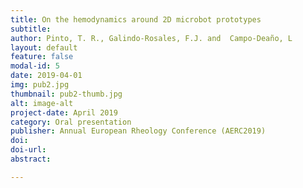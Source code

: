 ```yaml
---
title: On the hemodynamics around 2D microbot prototypes
subtitle:
author: Pinto, T. R., Galindo-Rosales, F.J. and  Campo-Deaño, L
layout: default
feature: false
modal-id: 5
date: 2019-04-01
img: pub2.jpg
thumbnail: pub2-thumb.jpg
alt: image-alt
project-date: April 2019
category: Oral presentation
publisher: Annual European Rheology Conference (AERC2019)
doi:
doi-url:
abstract: 

---
```

